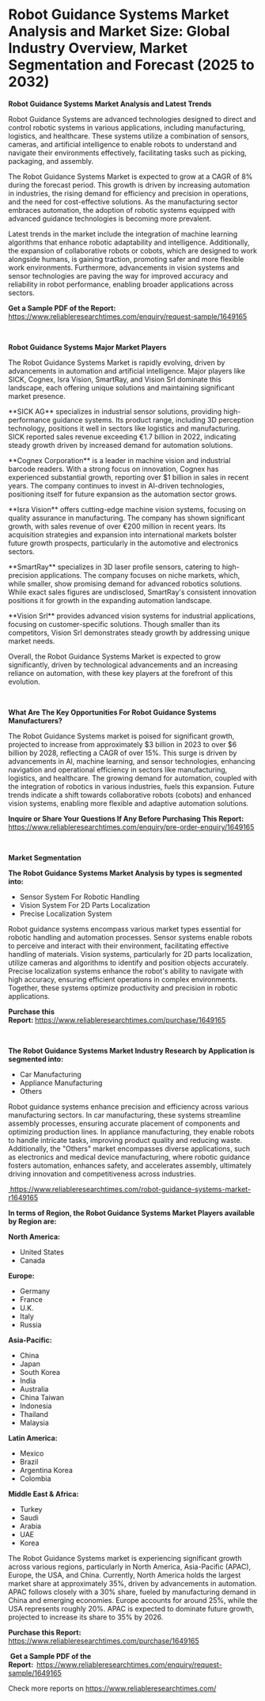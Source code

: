 <p><h1>Robot Guidance Systems Market Analysis and Market Size: Global Industry Overview, Market Segmentation and Forecast (2025 to 2032)</h1></p><p><strong>Robot Guidance Systems Market Analysis and Latest Trends</strong></p>
<p><p>Robot Guidance Systems are advanced technologies designed to direct and control robotic systems in various applications, including manufacturing, logistics, and healthcare. These systems utilize a combination of sensors, cameras, and artificial intelligence to enable robots to understand and navigate their environments effectively, facilitating tasks such as picking, packaging, and assembly.</p><p>The Robot Guidance Systems Market is expected to grow at a CAGR of 8% during the forecast period. This growth is driven by increasing automation in industries, the rising demand for efficiency and precision in operations, and the need for cost-effective solutions. As the manufacturing sector embraces automation, the adoption of robotic systems equipped with advanced guidance technologies is becoming more prevalent.</p><p>Latest trends in the market include the integration of machine learning algorithms that enhance robotic adaptability and intelligence. Additionally, the expansion of collaborative robots or cobots, which are designed to work alongside humans, is gaining traction, promoting safer and more flexible work environments. Furthermore, advancements in vision systems and sensor technologies are paving the way for improved accuracy and reliability in robot performance, enabling broader applications across sectors.</p></p>
<p><strong>Get a Sample PDF of the Report:&nbsp;</strong> <a href="https://www.reliableresearchtimes.com/enquiry/request-sample/1649165?utm_campaign=2473&utm_medium=2&utm_source=Github&utm_content=ia&utm_term=18022025&utm_id=robot-guidance-systems">https://www.reliableresearchtimes.com/enquiry/request-sample/1649165</a></p>
<p>&nbsp;</p>
<p><strong>Robot Guidance Systems Major Market Players</strong></p>
<p><p>The Robot Guidance Systems Market is rapidly evolving, driven by advancements in automation and artificial intelligence. Major players like SICK, Cognex, Isra Vision, SmartRay, and Vision Srl dominate this landscape, each offering unique solutions and maintaining significant market presence.</p><p>**SICK AG** specializes in industrial sensor solutions, providing high-performance guidance systems. Its product range, including 3D perception technology, positions it well in sectors like logistics and manufacturing. SICK reported sales revenue exceeding €1.7 billion in 2022, indicating steady growth driven by increased demand for automation solutions.</p><p>**Cognex Corporation** is a leader in machine vision and industrial barcode readers. With a strong focus on innovation, Cognex has experienced substantial growth, reporting over $1 billion in sales in recent years. The company continues to invest in AI-driven technologies, positioning itself for future expansion as the automation sector grows.</p><p>**Isra Vision** offers cutting-edge machine vision systems, focusing on quality assurance in manufacturing. The company has shown significant growth, with sales revenue of over €200 million in recent years. Its acquisition strategies and expansion into international markets bolster future growth prospects, particularly in the automotive and electronics sectors.</p><p>**SmartRay** specializes in 3D laser profile sensors, catering to high-precision applications. The company focuses on niche markets, which, while smaller, show promising demand for advanced robotics solutions. While exact sales figures are undisclosed, SmartRay's consistent innovation positions it for growth in the expanding automation landscape.</p><p>**Vision Srl** provides advanced vision systems for industrial applications, focusing on customer-specific solutions. Though smaller than its competitors, Vision Srl demonstrates steady growth by addressing unique market needs.</p><p>Overall, the Robot Guidance Systems Market is expected to grow significantly, driven by technological advancements and an increasing reliance on automation, with these key players at the forefront of this evolution.</p></p>
<p>&nbsp;</p>
<p><strong>What Are The Key Opportunities For Robot Guidance Systems Manufacturers?</strong></p>
<p><p>The Robot Guidance Systems market is poised for significant growth, projected to increase from approximately $3 billion in 2023 to over $6 billion by 2028, reflecting a CAGR of over 15%. This surge is driven by advancements in AI, machine learning, and sensor technologies, enhancing navigation and operational efficiency in sectors like manufacturing, logistics, and healthcare. The growing demand for automation, coupled with the integration of robotics in various industries, fuels this expansion. Future trends indicate a shift towards collaborative robots (cobots) and enhanced vision systems, enabling more flexible and adaptive automation solutions.</p></p>
<p><strong>Inquire or Share Your Questions If Any Before Purchasing This Report:</strong> <a href="https://www.reliableresearchtimes.com/enquiry/pre-order-enquiry/1649165?utm_campaign=2473&utm_medium=2&utm_source=Github&utm_content=ia&utm_term=18022025&utm_id=robot-guidance-systems">https://www.reliableresearchtimes.com/enquiry/pre-order-enquiry/1649165</a></p>
<p>&nbsp;</p>
<p><strong>Market Segmentation</strong></p>
<p><strong>The Robot Guidance Systems Market Analysis by types is segmented into:</strong></p>
<p><ul><li>Sensor System For Robotic Handling</li><li>Vision System For 2D Parts Localization</li><li>Precise Localization System</li></ul></p>
<p><p>Robot guidance systems encompass various market types essential for robotic handling and automation processes. Sensor systems enable robots to perceive and interact with their environment, facilitating effective handling of materials. Vision systems, particularly for 2D parts localization, utilize cameras and algorithms to identify and position objects accurately. Precise localization systems enhance the robot's ability to navigate with high accuracy, ensuring efficient operations in complex environments. Together, these systems optimize productivity and precision in robotic applications.</p></p>
<p><strong>Purchase this Report:&nbsp;</strong><a href="https://www.reliableresearchtimes.com/purchase/1649165?utm_campaign=2473&utm_medium=2&utm_source=Github&utm_content=ia&utm_term=18022025&utm_id=robot-guidance-systems">https://www.reliableresearchtimes.com/purchase/1649165</a></p>
<p>&nbsp;</p>
<p><strong>The Robot Guidance Systems Market Industry Research by Application is segmented into:</strong></p>
<p><ul><li>Car Manufacturing</li><li>Appliance Manufacturing</li><li>Others</li></ul></p>
<p><p>Robot guidance systems enhance precision and efficiency across various manufacturing sectors. In car manufacturing, these systems streamline assembly processes, ensuring accurate placement of components and optimizing production lines. In appliance manufacturing, they enable robots to handle intricate tasks, improving product quality and reducing waste. Additionally, the "Others" market encompasses diverse applications, such as electronics and medical device manufacturing, where robotic guidance fosters automation, enhances safety, and accelerates assembly, ultimately driving innovation and competitiveness across industries.</p></p>
<p><a href="https://www.reliableresearchtimes.com/robot-guidance-systems-market-r1649165?utm_campaign=2473&utm_medium=2&utm_source=Github&utm_content=ia&utm_term=18022025&utm_id=robot-guidance-systems">&nbsp;https://www.reliableresearchtimes.com/robot-guidance-systems-market-r1649165</a></p>
<p><strong>In terms of Region, the Robot Guidance Systems Market Players available by Region are:</strong></p>
<p>
    <p> <strong> North America: </strong>
        <ul>
            <li>United States</li>
            <li>Canada</li>
        </ul>
        </p> 
    <p> <strong> Europe: </strong>
        <ul>
            <li>Germany</li>
            <li>France</li>
            <li>U.K.</li>
            <li>Italy</li>
            <li>Russia</li>
        </ul>
        </p> 
    <p> <strong> Asia-Pacific: </strong>
        <ul>
            <li>China</li>
            <li>Japan</li>
            <li>South Korea</li>
            <li>India</li>
            <li>Australia</li>
            <li>China Taiwan</li>
            <li>Indonesia</li>
            <li>Thailand</li>
            <li>Malaysia</li>
        </ul>
        </p> 
    <p> <strong> Latin America: </strong>
        <ul>
            <li>Mexico</li>
            <li>Brazil</li>
            <li>Argentina Korea</li>
            <li>Colombia</li>
        </ul>
        </p> 
    <p> <strong> Middle East & Africa: </strong>
        <ul>
            <li>Turkey</li>
            <li>Saudi</li>
            <li>Arabia</li>
            <li>UAE</li>
            <li>Korea</li>
        </ul>
    </p>
    </p>
<p><p>The Robot Guidance Systems market is experiencing significant growth across various regions, particularly in North America, Asia-Pacific (APAC), Europe, the USA, and China. Currently, North America holds the largest market share at approximately 35%, driven by advancements in automation. APAC follows closely with a 30% share, fueled by manufacturing demand in China and emerging economies. Europe accounts for around 25%, while the USA represents roughly 20%. APAC is expected to dominate future growth, projected to increase its share to 35% by 2026.</p></p>
<p><strong>Purchase this Report: </strong><a href="https://www.reliableresearchtimes.com/purchase/1649165?utm_campaign=2473&utm_medium=2&utm_source=Github&utm_content=ia&utm_term=18022025&utm_id=robot-guidance-systems">https://www.reliableresearchtimes.com/purchase/1649165</a></p>
<p>&nbsp;<strong>Get a Sample PDF of the Report:&nbsp;&nbsp;</strong><a href="https://www.reliableresearchtimes.com/enquiry/request-sample/1649165?utm_campaign=2473&utm_medium=2&utm_source=Github&utm_content=ia&utm_term=18022025&utm_id=robot-guidance-systems">https://www.reliableresearchtimes.com/enquiry/request-sample/1649165</a></p>
<p><strong></strong></p>
<p>Check more reports on <a href="https://www.reliableresearchtimes.com/?utm_campaign=2473&utm_medium=2&utm_source=Github&utm_content=ia&utm_term=18022025&utm_id=robot-guidance-systems">https://www.reliableresearchtimes.com/</a></p>